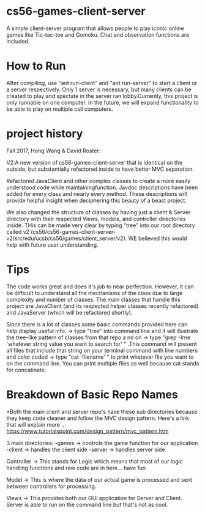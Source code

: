 cs56-games-client-server
========================
A simple client-server program that allows people to play iconic online games like Tic-tac-toe and Gomoku. Chat and observation functions are included.

How to Run
==========
After compiling, use "ant run-client" and "ant run-server" to start a client or a server respectively.
Only 1 server is necessary, but many clients can be created to play and spectate in the server ran lobby.Currently, this project is only runnable on one computer. In the future, we will expand functionality to be able to play on multiple csil computers.

project history
===============
Fall 2017, Hong Wang & David Roster:

V2:A new version of cs56-games-client-server that is identical on the outside, but substantially refactored inside to have better MVC separation.

Refactored JavaClient and other complex classes to create a more easily understood code while maintainingfunction. Javdoc descriptions have been added for every class and nearly every method. These descriptions will provide helpful insight when deciphering this beauty of a beast project.

We also changed the structure of classes by having just a client & Server directory with their respected Views, models, and controller directories inside. THis can be made very clear by typing "tree" into our root directory called v2 (cs56/cs56-games-client-server-v2/src/edu/ucsb/cs56/games/client_server/v2). WE believed this would help with future user understanding.


Tips
==============
The code works great and does it's job to near perfection. However, it can be difficult to understand all the mechanisms of the class due to large complexity and number of classes. The main classes that handle this project are JavaClient (and its respected helper classes recently refactored) and JavaServer (which will be refactored shortly).

Since there is a lot of classes some basic commands provided here can help display useful info.
-> type "tree" into command line and it will illustrate the tree-like pattern of classes from that repo a	nd on
-> type "grep -Irne 'whatever string value you want to search for' " .This command will present all files 	that include that string on your terminal command with line numbers and color coded
-> type "cat 'filename' " to print whatever file you want to on the command line. You can print multiple files as well because cat stands for concatinate. 

Breakdown of Basic Repo Names
=================================
*Both the main client and server repo's have these sub directories because they keep code cleaner and follow the MVC design pattern. Here's a link that will explain more ... https://www.tutorialspoint.com/design_pattern/mvc_pattern.htm

3 main directories:
-games -> controls the game function for our application
-client -> handles the client side 
-server -> handles server side

Controller -> This stands for Logic which means that most of our logic handling 	functions and raw code are in here... have fun

Model -> This is where the data of our actual game is processed and sent between 	controllers for processing.

Views -> This provides both our GUI application for Server and Client. Server is 	able to run on the command line but that's not as cool.  
